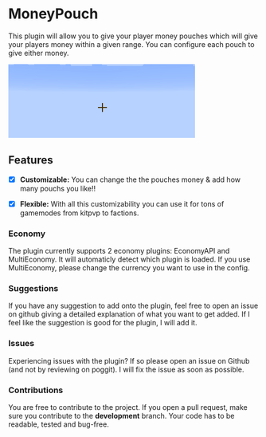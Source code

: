 # MoneyPouch
This plugin will allow you to give your player money pouches which will give your players money within a given range. You can configure each pouch to give either money.

![MoneyPouch creation](media/MoneyPouch.gif)

## Features
- [x] **Customizable:**
You can change the the pouches money & add how many pouchs you like!!

- [x] **Flexible:**
With all this customizability you can use it for tons of gamemodes from kitpvp to factions.

### Economy
The plugin currently supports 2 economy plugins: EconomyAPI and MultiEconomy.
It will automaticly detect which plugin is loaded.
If you use MultiEconomy, please change the currency you want to use in the config.

### Suggestions
If you have any suggestion to add onto the plugin, feel free to open an issue on github giving a detailed explanation of what you want to get added.
If I feel like the suggestion is good for the plugin, I will add it.

### Issues
Experiencing issues with the plugin? If so please open an issue on Github (and not by reviewing on poggit).
I will fix the issue as soon as possible.

### Contributions
You are free to contribute to the project.
If you open a pull request, make sure you contribute to the **development** branch.
Your code has to be readable, tested and bug-free.
